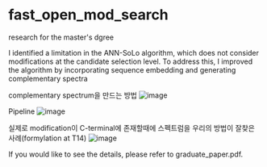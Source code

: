 # fast_open_mod_search
research for the master's dgree


I identified a limitation in the ANN-SoLo algorithm, which does not consider modifications at the candidate selection level. To address this, I improved the algorithm by incorporating sequence embedding and generating complementary spectra


complementary spectrum을 만드는 방법
![image](https://github.com/user-attachments/assets/613911b3-6415-4851-81b6-c3b513b97454)

Pipeline
![image](https://github.com/user-attachments/assets/7e628655-c670-4de7-90e8-ef1fde7cc2b3)

실제로 modification이 C-terminal에 존재할때에 스펙트럼을 우리의 방법이 잘찾은 사례(formylation at T14)
![image](https://github.com/user-attachments/assets/9bafd571-c540-4f8d-a4b7-e25b5008421c)

If you would like to see the details, please refer to graduate_paper.pdf.
